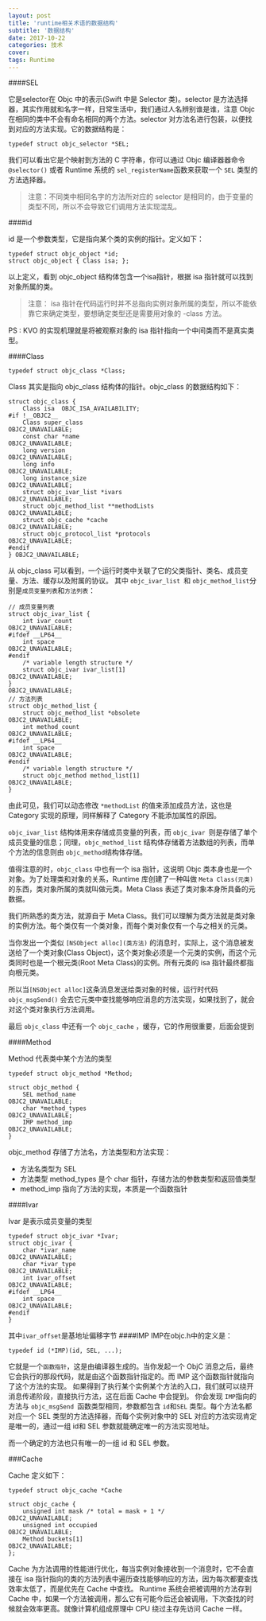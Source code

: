 ```yaml
---
layout: post
title: 'runtime相关术语的数据结构'
subtitle: '数据结构'
date: 2017-10-22
categories: 技术
cover: 
tags: Runtime
---
```



####SEL

它是selector在 Objc 中的表示(Swift 中是 Selector 类)。selector 是方法选择器，其实作用就和名字一样，日常生活中，我们通过人名辨别谁是谁，注意 Objc 在相同的类中不会有命名相同的两个方法。selector 对方法名进行包装，以便找到对应的方法实现。它的数据结构是：

<pre><code class="language-objectivec">typedef struct objc_selector *SEL;
</code></pre>

我们可以看出它是个映射到方法的 C 字符串，你可以通过 Objc 编译器器命令`@selector()` 或者 Runtime 系统的 `sel_registerName`函数来获取一个 `SEL` 类型的方法选择器。
> 注意：不同类中相同名字的方法所对应的 selector 是相同的，由于变量的类型不同，所以不会导致它们调用方法实现混乱。

####id

id 是一个参数类型，它是指向某个类的实例的指针。定义如下：

<pre><code class="language-objectivec">typedef struct objc_object *id;
struct objc_object { Class isa; };
</code></pre>

以上定义，看到 objc_object 结构体包含一个isa指针，根据 isa 指针就可以找到对象所属的类。
>注意： isa 指针在代码运行时并不总指向实例对象所属的类型，所以不能依靠它来确定类型，要想确定类型还是需要用对象的 -class 方法。

PS : KVO 的实现机理就是将被观察对象的 isa 指针指向一个中间类而不是真实类型。

####Class

<pre><code class="language-objectivec">typedef struct objc_class *Class;
</code></pre>

Class 其实是指向 objc_class 结构体的指针。objc_class 的数据结构如下：

<pre><code class="language-objectivec">struct objc_class {
    Class isa  OBJC_ISA_AVAILABILITY;
#if !__OBJC2__
    Class super_class                                        OBJC2_UNAVAILABLE;
    const char *name                                         OBJC2_UNAVAILABLE;
    long version                                             OBJC2_UNAVAILABLE;
    long info                                                OBJC2_UNAVAILABLE;
    long instance_size                                       OBJC2_UNAVAILABLE;
    struct objc_ivar_list *ivars                             OBJC2_UNAVAILABLE;
    struct objc_method_list **methodLists                    OBJC2_UNAVAILABLE;
    struct objc_cache *cache                                 OBJC2_UNAVAILABLE;
    struct objc_protocol_list *protocols                     OBJC2_UNAVAILABLE;
#endif
} OBJC2_UNAVAILABLE;
</code></pre>

从 objc_class 可以看到，一个运行时类中关联了它的父类指针、类名、成员变量、方法、缓存以及附属的协议。
其中 `objc_ivar_list `和 `objc_method_list`分别是`成员变量列表`和`方法列表`：

<pre><code class="language-objectivec">// 成员变量列表
struct objc_ivar_list {
    int ivar_count                                           OBJC2_UNAVAILABLE;
#ifdef __LP64__
    int space                                                OBJC2_UNAVAILABLE;
#endif
    /* variable length structure */
    struct objc_ivar ivar_list[1]                            OBJC2_UNAVAILABLE;
}                                                            OBJC2_UNAVAILABLE;
// 方法列表
struct objc_method_list {
    struct objc_method_list *obsolete                        OBJC2_UNAVAILABLE;
    int method_count                                         OBJC2_UNAVAILABLE;
#ifdef __LP64__
    int space                                                OBJC2_UNAVAILABLE;
#endif
    /* variable length structure */
    struct objc_method method_list[1]                        OBJC2_UNAVAILABLE;
}
</code></pre>

由此可见，我们可以动态修改 `*methodList` 的值来添加成员方法，这也是 Category 实现的原理，同样解释了 Category 不能添加属性的原因。

`objc_ivar_list` 结构体用来存储成员变量的列表，而 `objc_ivar `则是存储了单个成员变量的信息；同理，`objc_method_list` 结构体存储着方法数组的列表，而单个方法的信息则由 `objc_method`结构体存储。

值得注意的时，`objc_class` 中也有一个 isa 指针，这说明 Objc 类本身也是一个对象。为了处理类和对象的关系，Runtime 库创建了一种叫做 `Meta Class(元类)` 的东西，类对象所属的类就叫做元类。Meta Class 表述了类对象本身所具备的元数据。

我们所熟悉的类方法，就源自于 Meta Class。我们可以理解为类方法就是类对象的实例方法。每个类仅有一个类对象，而每个类对象仅有一个与之相关的元类。

当你发出一个类似 `[NSObject alloc](类方法)` 的消息时，实际上，这个消息被发送给了一个类对象(Class Object)，这个类对象必须是一个元类的实例，而这个元类同时也是一个根元类(Root Meta Class)的实例。所有元类的 isa 指针最终都指向根元类。

所以当` [NSObject alloc] `这条消息发送给类对象的时候，运行时代码` objc_msgSend()` 会去它元类中查找能够响应消息的方法实现，如果找到了，就会对这个类对象执行方法调用。

最后 `objc_class` 中还有一个 `objc_cache` ，缓存，它的作用很重要，后面会提到

####Method

Method 代表类中某个方法的类型

<pre><code class="language-objectivec">typedef struct objc_method *Method;

struct objc_method {
    SEL method_name                                          OBJC2_UNAVAILABLE;
    char *method_types                                       OBJC2_UNAVAILABLE;
    IMP method_imp                                           OBJC2_UNAVAILABLE;
}
</code></pre>
objc_method 存储了方法名，方法类型和方法实现：
- 方法名类型为 SEL
- 方法类型 method_types 是个 char 指针，存储方法的参数类型和返回值类型
- method_imp 指向了方法的实现，本质是一个函数指针

####Ivar

Ivar 是表示成员变量的类型
<pre><code class="language-objectivec">typedef struct objc_ivar *Ivar;
struct objc_ivar {
    char *ivar_name                                          OBJC2_UNAVAILABLE;
    char *ivar_type                                          OBJC2_UNAVAILABLE;
    int ivar_offset                                          OBJC2_UNAVAILABLE;
#ifdef __LP64__
    int space                                                OBJC2_UNAVAILABLE;
#endif
}
</code></pre>

其中` ivar_offset `是基地址偏移字节
####IMP
IMP在objc.h中的定义是：

<pre><code class="language-objectivec">typedef id (*IMP)(id, SEL, ...);
</code></pre>
它就是一个`函数指针`，这是由编译器生成的。当你发起一个 ObjC 消息之后，最终它会执行的那段代码，就是由这个函数指针指定的。而 IMP 这个函数指针就指向了这个方法的实现。
如果得到了执行某个实例某个方法的入口，我们就可以绕开消息传递阶段，直接执行方法，这在后面 Cache 中会提到。
你会发现 `IMP`指向的方法与 `objc_msgSend `函数类型相同，参数都包含 `id`和`SEL` 类型。每个方法名都对应一个 SEL 类型的方法选择器，而每个实例对象中的 SEL 对应的方法实现肯定是唯一的，通过一组 id和 SEL 参数就能确定唯一的方法实现地址。

而一个确定的方法也只有唯一的一组 id 和 SEL 参数。

###Cache

Cache 定义如下：

<pre><code class="language-objectivec">typedef struct objc_cache *Cache

struct objc_cache {
    unsigned int mask /* total = mask + 1 */                 OBJC2_UNAVAILABLE;
    unsigned int occupied                                    OBJC2_UNAVAILABLE;
    Method buckets[1]                                        OBJC2_UNAVAILABLE;
};
</code></pre>
Cache 为方法调用的性能进行优化，每当实例对象接收到一个消息时，它不会直接在 isa 指针指向的类的方法列表中遍历查找能够响应的方法，因为每次都要查找效率太低了，而是优先在 Cache 中查找。
Runtime 系统会把被调用的方法存到 Cache 中，如果一个方法被调用，那么它有可能今后还会被调用，下次查找的时候就会效率更高。就像计算机组成原理中 CPU 绕过主存先访问 Cache 一样。

